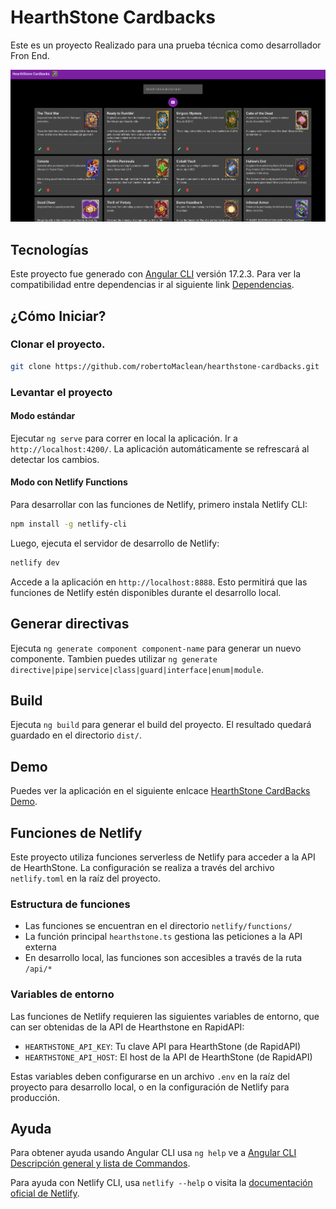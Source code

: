 # HearthStone Cardbacks

Este es un proyecto Realizado para una prueba técnica como desarrollador Fron End.

![HearthStone Cardbacks App](image.png)

## Tecnologías

Este proyecto fue generado con [Angular CLI](https://github.com/angular/angular-cli) versión 17.2.3. Para ver la compatibilidad entre dependencias ir al siguiente link [Dependencias](https://angular.io/guide/versions).

## ¿Cómo Iniciar?

### Clonar el proyecto.

```bash
git clone https://github.com/robertoMaclean/hearthstone-cardbacks.git
```

### Levantar el proyecto

#### Modo estándar
Ejecutar `ng serve` para correr en local la aplicación. Ir a `http://localhost:4200/`. La aplicación automáticamente se refrescará al detectar los cambios.

#### Modo con Netlify Functions
Para desarrollar con las funciones de Netlify, primero instala Netlify CLI:

```bash
npm install -g netlify-cli
```

Luego, ejecuta el servidor de desarrollo de Netlify:

```bash
netlify dev
```

Accede a la aplicación en `http://localhost:8888`. Esto permitirá que las funciones de Netlify estén disponibles durante el desarrollo local.

## Generar directivas

Ejecuta `ng generate component component-name` para generar un nuevo componente. Tambien puedes utilizar `ng generate directive|pipe|service|class|guard|interface|enum|module`.

## Build

Ejecuta `ng build` para generar el build del proyecto. El resultado quedará guardado en el directorio `dist/`.

## Demo

Puedes ver la aplicación en el siguiente enlcace [HearthStone CardBacks Demo](https://hearthstone-cardbacks.netlify.app).

## Funciones de Netlify

Este proyecto utiliza funciones serverless de Netlify para acceder a la API de HearthStone. La configuración se realiza a través del archivo `netlify.toml` en la raíz del proyecto.

### Estructura de funciones
- Las funciones se encuentran en el directorio `netlify/functions/`
- La función principal `hearthstone.ts` gestiona las peticiones a la API externa
- En desarrollo local, las funciones son accesibles a través de la ruta `/api/*`

### Variables de entorno
Las funciones de Netlify requieren las siguientes variables de entorno, que can ser obtenidas de la API de Hearthstone en RapidAPI:
- `HEARTHSTONE_API_KEY`: Tu clave API para HearthStone (de RapidAPI)
- `HEARTHSTONE_API_HOST`: El host de la API de HearthStone (de RapidAPI)

Estas variables deben configurarse en un archivo `.env` en la raíz del proyecto para desarrollo local, o en la configuración de Netlify para producción.

## Ayuda

Para obtener ayuda usando Angular CLI usa `ng help` ve a [Angular CLI Descripción general y lista de Commandos](https://angular.io/cli).

Para ayuda con Netlify CLI, usa `netlify --help` o visita la [documentación oficial de Netlify](https://docs.netlify.com/cli/get-started/).
